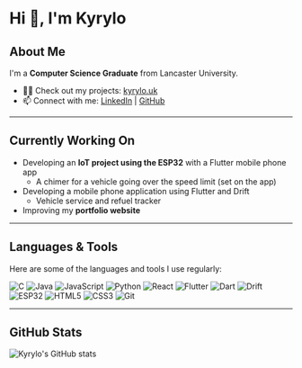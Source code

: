# Hi 👋, I'm Kyrylo

## About Me
I'm a **Computer Science Graduate** from Lancaster University.

- 👨‍💻 Check out my projects: [kyrylo.uk](https://kyrylo.uk/)  
- 📫 Connect with me: [LinkedIn](https://kyrylo.uk/) | [GitHub](https://github.com/kyrylo234)

---

## Currently Working On
- Developing an **IoT project using the ESP32** with a Flutter mobile phone app
  - A chimer for a vehicle going over the speed limit (set on the app)
- Developing a mobile phone application using Flutter and Drift
  - Vehicle service and refuel tracker 
- Improving my **portfolio website**


---

## Languages & Tools
Here are some of the languages and tools I use regularly:

![C](https://img.shields.io/badge/-C-00599C?style=flat&logo=c)
![Java](https://img.shields.io/badge/-Java-007396?style=flat&logo=java&logoColor=white)
![JavaScript](https://img.shields.io/badge/-JavaScript-F7DF1E?style=flat&logo=javascript&logoColor=black)
![Python](https://img.shields.io/badge/-Python-3776AB?style=flat&logo=python&logoColor=white)
![React](https://img.shields.io/badge/-React-61DAFB?style=flat&logo=react&logoColor=black)
![Flutter](https://img.shields.io/badge/-Flutter-02569B?style=flat&logo=Flutter&logoColor=white)
![Dart](https://img.shields.io/badge/-Dart-0175C2?style=flat&logo=dart&logoColor=white)
![Drift](https://img.shields.io/badge/-Drift-FF6F61?style=flat&logo=sqlite&logoColor=white)
![ESP32](https://img.shields.io/badge/-ESP32-008000?style=flat&logo=espressif&logoColor=white)
![HTML5](https://img.shields.io/badge/-HTML5-E34F26?style=flat&logo=html5&logoColor=white)
![CSS3](https://img.shields.io/badge/-CSS3-1572B6?style=flat&logo=css3&logoColor=white)
![Git](https://img.shields.io/badge/-Git-F05032?style=flat&logo=git&logoColor=white)



---

## GitHub Stats
![Kyrylo's GitHub stats](https://github-readme-stats.vercel.app/api?username=kyrylo234&show_icons=true&theme=radical)
